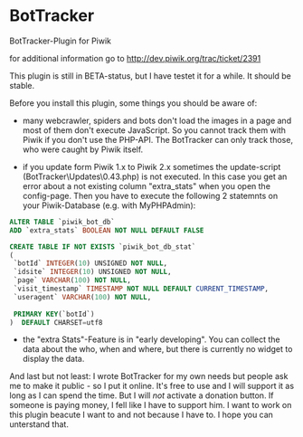 BotTracker
==========

BotTracker-Plugin for Piwik

for additional information go to http://dev.piwik.org/trac/ticket/2391

This plugin is still in BETA-status, but I have testet it for a while. It should be stable.

Before you install this plugin, some things you should be aware of:

- many webcrawler, spiders and bots don't load the images in a page and most of them don't execute JavaScript. So you cannot track them with Piwik if you don't use the PHP-API. The BotTracker can only track those, who were caught by Piwik itself.

- if you update form Piwik 1.x to Piwik 2.x sometimes the update-script (BotTracker\Updates\0.43.php) is not executed. In this case you get an error about a not existing column "extra_stats" when you open the config-page. Then you have to execute the following 2 statemnts on your Piwik-Database (e.g. with MyPHPAdmin):

```sql
ALTER TABLE `piwik_bot_db`
ADD `extra_stats` BOOLEAN NOT NULL DEFAULT FALSE
```
```sql
CREATE TABLE IF NOT EXISTS `piwik_bot_db_stat`
(
 `botId` INTEGER(10) UNSIGNED NOT NULL,
 `idsite` INTEGER(10) UNSIGNED NOT NULL,
 `page` VARCHAR(100) NOT NULL,
 `visit_timestamp` TIMESTAMP NOT NULL DEFAULT CURRENT_TIMESTAMP,
 `useragent` VARCHAR(100) NOT NULL,
		 
 PRIMARY KEY(`botId`)
)  DEFAULT CHARSET=utf8
```

- the "extra Stats"-Feature is in "early developing". You can collect the data about the who, when and where, but there is currently no widget to display the data.


And last but not least:
I wrote BotTracker for my own needs but people ask me to make it public - so I put it online.
It's free to use and I will support it as long as I can spend the time. But I will *not* activate a donation button. If someone is paying money, I fell like I have to support him. 
I want to work on this plugin beacute I want to and not because I have to. I hope you can unterstand that.
